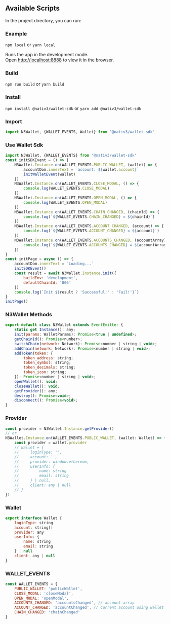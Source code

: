 
## Available Scripts

In the project directory, you can run:

### Example
`npm local` or `yarn local`

Runs the app in the development mode.\
Open [http://localhost:8888](http://localhost:8888) to view it in the browser.


### Build
`npm run build` or `yarn build`

### Install
`npm install @nativ3/wallet-sdk` or `yarn add @nativ3/wallet-sdk`

### Import
```javascript
import N3Wallet, {WALLET_EVENTS, Wallet} from '@nativ3/wallet-sdk'
```

### Use Wallet Sdk

```javascript
import N3Wallet, {WALLET_EVENTS} from '@nativ3/wallet-sdk'
const initSDKEvent = () => {
    N3Wallet.Instance.on(WALLET_EVENTS.PUBLIC_WALLET, (wallet) => {
        accountDom.innerText = `account: ${wallet.account}`
        initWalletEvent(wallet)
    })
    N3Wallet.Instance.on(WALLET_EVENTS.CLOSE_MODAL, () => {
        console.log(WALLET_EVENTS.CLOSE_MODAL)
    })
    N3Wallet.Instance.on(WALLET_EVENTS.OPEN_MODAL, () => {
        console.log(WALLET_EVENTS.OPEN_MODAL)
    })
    N3Wallet.Instance.on(WALLET_EVENTS.CHAIN_CHANGED, (chainId) => {
        console.log(`${WALLET_EVENTS.CHAIN_CHANGED} = ${chainId}`)
    })
    N3Wallet.Instance.on(WALLET_EVENTS.ACCOUNT_CHANGED, (account) => {
        console.log(`${WALLET_EVENTS.ACCOUNT_CHANGED} = ${account}`)
    })
    N3Wallet.Instance.on(WALLET_EVENTS.ACCOUNTS_CHANGED, (accountArray) => {
        console.log(`${WALLET_EVENTS.ACCOUNTS_CHANGED} = ${accountArray}`)
    })
}
const initPage = async () => {
    accountDom.innerText = `Loading...`
    initSDKEvent()
    const result = await N3Wallet.Instance.init({
        buildEnv: 'development',
        defaultChainId: '806'
    })
    console.log(`Init ${result ? 'Successful!' : 'Fail!'}`)
}
initPage()
```

### N3Wallet Methods
```javascript
export default class N3Wallet extends EventEmitter {
    static get Instance(): any;
    init(params: WalletParams): Promise<true | undefined>;
    getChainId(): Promise<number>;
    switchChain(network: Network): Promise<number | string | void>;
    addChain(network: Network): Promise<number | string | void>;
    addToken(token: {
        token_address: string;
        token_symbol: string;
        token_decimals: string;
        token_icon: string;
    }): Promise<number | string | void>;
    openWallet(): void;
    closeWallet(): void;
    getProvider(): any;
    destroy(): Promise<void>;
    disconnect(): Promise<void>;
}
```

### Provider

```javascript
const provider = N3Wallet.Instance.getProvider()
// or
N3Wallet.Instance.on(WALLET_EVENTS.PUBLIC_WALLET, (wallet: Wallet) => {
    const provider = wallet.provider
    // wallet = {
    //     loginType: '',
    //     account: '',
    //     provider: window.ethereum,
    //     userInfo: {
    //         name: string
    //         email: string
    //     } | null,
    //     client: any | null
    // }
})
```

### Wallet
```javascript
export interface Wallet {
    loginType: string
    account: string[]
    provider: any
    userInfo: {
        name: string
        email: string
    } | null
    client: any | null
}
```


### WALLET_EVENTS
```javascript
const WALLET_EVENTS = {
    PUBLIC_WALLET: 'publicWallet',
    CLOSE_MODAL: 'closeModal',
    OPEN_MODAL: 'openModal',
    ACCOUNTS_CHANGED: 'accountsChanged', // account array
    ACCOUNT_CHANGED: 'accountChanged', // Current account using wallet
    CHAIN_CHANGED: 'chainChanged'
}
```

